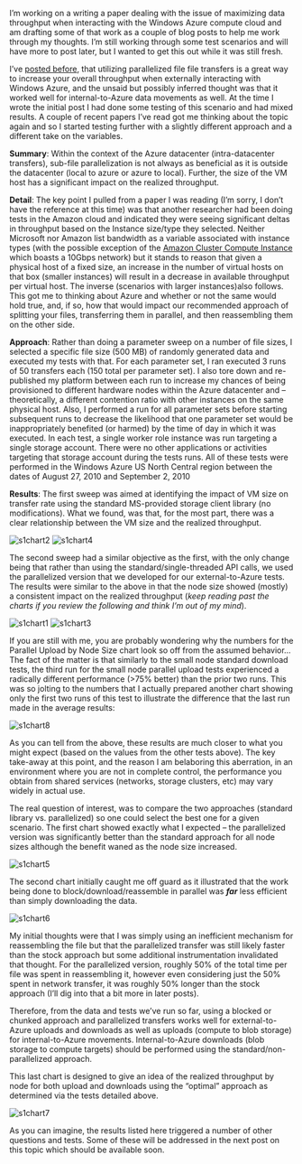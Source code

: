 I’m working on a writing a paper dealing with the issue of maximizing data throughput when interacting with the Windows
Azure compute cloud and am drafting some of that work as a couple of blog posts to help me work through my thoughts.
I’m still working through some test scenarios and will have more to post later, but I wanted to get this out while it
was still fresh.

I’ve [posted before](/technology/2010/external-file-upload-optimizations-for-windows-azure), that utilizing parallelized
file file transfers is a great way to increase your overall throughput when externally interacting with Windows Azure,
and the unsaid but possibly inferred thought was that it worked well for internal-to-Azure data movements as well. At
the time I wrote the initial post I had done some testing of this scenario and had mixed results. A couple of recent
papers I’ve read got me thinking about the topic again and so I started testing further with a slightly different
approach and a different take on the variables.

__Summary__: Within the context of the Azure datacenter (intra-datacenter transfers), sub-file parallelization is not
always as beneficial as it is outside the datacenter (local to azure or azure to local). Further, the size of the VM
host has a significant impact on the realized throughput.

__Detail__: The key point I pulled from a paper I was reading (I’m sorry, I don’t have the reference at this time) was
that another researcher had been doing tests in the Amazon cloud and indicated they were seeing significant deltas in
throughput based on the Instance size/type they selected. Neither Microsoft nor Amazon list bandwidth as a variable
associated with instance types (with the possible exception of the
[Amazon Cluster Compute Instance](http://aws.typepad.com/aws/2010/07/the-new-amazon-ec2-instance-type-the-cluster-compute-instance.html)
which boasts a 10Gbps network) but it stands to reason that given a physical host of a fixed size, an increase in the
number of virtual hosts on that box (smaller instances) will result in a decrease in available throughput per virtual
host. The inverse (scenarios with larger instances)also follows. This got me to thinking about Azure and whether or not
the same would hold true, and, if so, how that would impact our recommended approach of splitting your files,
transferring them in parallel, and then reassembling them on the other side.

__Approach__: Rather than doing a parameter sweep on a number of file sizes, I selected a specific file size (500 MB)
of randomly generated data and executed my tests with that. For each parameter set, I ran executed 3 runs of 50
transfers each (150 total per parameter set). I also tore down and re-published my platform between each run to
increase my chances of being provisioned to different hardware nodes within the Azure datacenter and – theoretically, a
different contention ratio with other instances on the same physical host. Also, I performed a run for all parameter
sets before starting subsequent runs to decrease the likelihood that one parameter set would be inappropriately
benefited (or harmed) by the time of day in which it was executed. In each test, a single worker role instance was run
targeting a single storage account. There were no other applications or activities targeting that storage account
during the tests runs. All of these tests were performed in the Windows Azure US North Central region between the dates
of August 27, 2010 and September 2, 2010

__Results__: The first sweep was aimed at identifying the impact of VM size on transfer rate using the standard
MS-provided storage client library (no modifications). What we found, was that, for the most part, there was a clear
relationship between the VM size and the realized throughput.

<img alt='s1chart2' src='/assets/images/s1chart2.png' class='blogimage img-responsive'>

<img alt='s1chart4' src='/assets/images/s1chart4.png' class='blogimage img-responsive'>

The second sweep had a similar objective as the first, with the only change being that rather than using the
standard/single-threaded API calls, we used the parallelized version that we developed for our external-to-Azure tests.
The results were similar to the above in that the node size showed (mostly) a consistent impact on the realized
throughput (_keep reading past the charts if you review the following and think I’m out of my mind_).

<img alt='s1chart1' src='/assets/images/s1chart1.png' class='blogimage img-responsive'>

<img alt='s1chart3' src='/assets/images/s1chart3.png' class='blogimage img-responsive'>

If you are still with me, you are probably wondering why the numbers for the Parallel Upload by Node Size chart look so
off from the assumed behavior… The fact of the matter is that similarly to the small node standard download tests, the
third run for the small node parallel upload tests experienced a radically different performance (>75% better) than the
prior two runs. This was so jolting to the numbers that I actually prepared another chart showing only the first two
runs of this test to illustrate the difference that the last run made in the average results:

<img alt='s1chart8' src='/assets/images/s1chart8.png' class='blogimage img-responsive'>

As you can tell from the above, these results are much closer to what you might expect (based on the values from the
other tests above). The key take-away at this point, and the reason I am belaboring this aberration, in an environment
where you are not in complete control, the performance you obtain from shared services (networks, storage clusters,
etc) may vary widely in actual use.

The real question of interest, was to compare the two approaches (standard library vs. parallelized) so one could
select the best one for a given scenario. The first chart showed exactly what I expected – the parallelized version was
significantly better than the standard approach for all node sizes although the benefit waned as the node size
increased.

<img alt='s1chart5' src='/assets/images/s1chart5.png' class='blogimage img-responsive'>

The second chart initially caught me off guard as it illustrated that the work being done to block/download/reassemble
in parallel was __*far*__ less efficient than simply downloading the data.

<img alt='s1chart6' src='/assets/images/s1chart6.png' class='blogimage img-responsive'>

My initial thoughts were that I was simply using an inefficient mechanism for reassembling the file but that the
parallelized transfer was still likely faster than the stock approach but some additional instrumentation invalidated
that thought. For the parallelized version, roughly 50% of the total time per file was spent in reassembling it,
however even considering just the 50% spent in network transfer, it was roughly 50% longer than the stock approach (I’ll
dig into that a bit more in later posts).

Therefore, from the data and tests we’ve run so far, using a blocked or chunked approach and parallelized transfers
works well for external-to-Azure uploads and downloads as well as uploads (compute to blob storage) for
internal-to-Azure movements. Internal-to-Azure downloads (blob storage to compute targets) should be performed using the
standard/non-parallelized approach.

This last chart is designed to give an idea of the realized throughput by node for both upload and downloads using the
“optimal” approach as determined via the tests detailed above.

<img alt='s1chart7' src='/assets/images/s1chart7.png' class='blogimage img-responsive'>

As you can imagine, the results listed here triggered a number of other questions and tests. Some of these will be
addressed in the next post on this topic which should be available soon.

